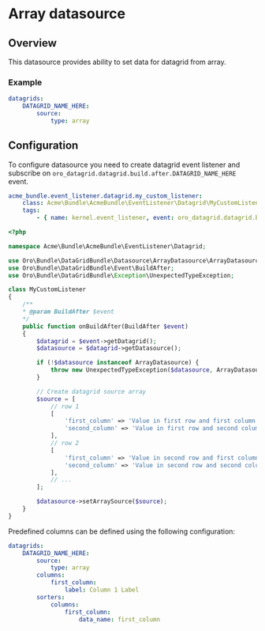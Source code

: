 Array datasource
===============

## Overview

This datasource provides ability to set data for datagrid from array.

### Example

``` yaml
datagrids:
    DATAGRID_NAME_HERE:
        source:
            type: array
```

## Configuration

To configure datasource you need to create datagrid event listener and subscribe on `oro_datagrid.datagrid.build.after.DATAGRID_NAME_HERE` event.

```yaml
acme_bundle.event_listener.datagrid.my_custom_listener:
    class: Acme\Bundle\AcmeBundle\EventListener\Datagrid\MyCustomListener
    tags:
        - { name: kernel.event_listener, event: oro_datagrid.datagrid.build.after.DATAGRID_NAME_HERE, method: onBuildAfter }
```

```php
<?php

namespace Acme\Bundle\AcmeBundle\EventListener\Datagrid;

use Oro\Bundle\DataGridBundle\Datasource\ArrayDatasource\ArrayDatasource;
use Oro\Bundle\DataGridBundle\Event\BuildAfter;
use Oro\Bundle\DataGridBundle\Exception\UnexpectedTypeException;

class MyCustomListener
{
    /**
    * @param BuildAfter $event
    */
    public function onBuildAfter(BuildAfter $event)
    {
        $datagrid = $event->getDatagrid();
        $datasource = $datagrid->getDatasource();

        if (!$datasource instanceof ArrayDatasource) {
            throw new UnexpectedTypeException($datasource, ArrayDatasource::class);
        }

        // Create datagrid source array
        $source = [
            // row 1
            [
                'first_column' => 'Value in first row and first column',
                'second_column' => 'Value in first row and second column'
            ],
            // row 2
            [
                'first_column' => 'Value in second row and first column',
                'second_column' => 'Value in second row and second column'
            ],
            // ...
        ];

        $datasource->setArraySource($source);
    }
}
```
Predefined columns can be defined using the following configuration:

```yaml
datagrids:
    DATAGRID_NAME_HERE:
        source:
            type: array
        columns:
            first_column:
                label: Column 1 Label
        sorters:
            columns:
                first_column:
                    data_name: first_column
```


